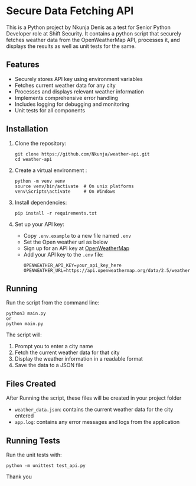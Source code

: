 # Secure Data Fetching API

This is a Python project by Nkunja Denis as a test for Senior Python Developer role at Shift Security. 
It contains a python script that securely fetches weather data from the OpenWeatherMap API, processes it, and displays the results as well as unit tests for the same.


## Features

- Securely stores API key using environment variables
- Fetches current weather data for any city
- Processes and displays relevant weather information
- Implements comprehensive error handling
- Includes logging for debugging and monitoring
- Unit tests for all components

## Installation

1. Clone the repository:
   ```
   git clone https://github.com/Nkunja/weather-api.git
   cd weather-api
   ```

2. Create a virtual environment :
   ```
   python -m venv venv
   source venv/bin/activate  # On unix platforms
   venv\Scripts\activate     # On Windows
   ```

3. Install dependencies:
   ```
   pip install -r requirements.txt
   ```

4. Set up your API key:
   - Copy `.env.example` to a new file named `.env`
   - Set the Open weather url as below
   - Sign up for an API key at [OpenWeatherMap](https://openweathermap.org/api)
   - Add your API key to the `.env` file:
     ```
     OPENWEATHER_API_KEY=your_api_key_here
     OPENWEATHER_URL=https://api.openweathermap.org/data/2.5/weather
     ```

## Running

Run the script from the command line:

```
python3 main.py
or
python main.py
```

The script will:
1. Prompt you to enter a city name
2. Fetch the current weather data for that city
3. Display the weather information in a readable format
4. Save the data to a JSON file

## Files Created
After Running the script, these files will be created in your project folder
- `weather_data.json`: contains the current weather data for the city entered
- `app.log`: contains any error messages and logs from the application

## Running Tests

Run the unit tests with:

```
python -m unittest test_api.py
```


Thank you